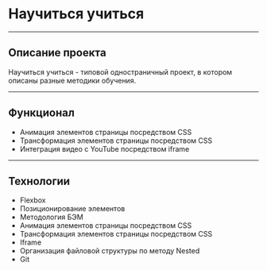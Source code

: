 # Научиться учиться

------

## Описание проекта


Научиться учиться - типовой одностраничный проект, в котором описаны разные методики обучения.

------

## Функционал


* Анимация элементов страницы посредством CSS
* Трансформация элементов страницы посредством CSS
* Интеграция видео с YouTube посредством iframe

------

## Технологии


* Flexbox
* Позиционирование элементов
* Методология БЭМ
* Анимация элементов страницы посредством CSS
* Трансформация элементов страницы посредством CSS
* Iframe
* Организация файловой структуры по методу Nested
* Git



